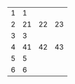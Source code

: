 <table><tr><td>1</td><td colspan="4">1</td></tr><tr><td>2</td><td>21</td><td>22</td><td colspan="2">23</td></tr><tr><td>3</td><td colspan="4">3</td></tr><tr><td>4</td><td>41</td><td>42</td><td colspan="2">43</td></tr><tr><td>5</td><td colspan="4">5</td></tr><tr><td>6</td><td colspan="4">6</td></tr></table>